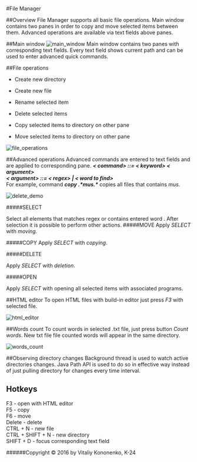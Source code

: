 #File Manager

##Overview
File Manager supports all basic file operations.
Main window contains two panes in order to copy and move selected items between them.
Advanced operations are available via text fields above panes.

##Main window
![main_window](http://i.imgur.com/zFbYK3s.png)
Main window contains two panes with corresponding text fields.
Every text field shows current path and can be used to enter advanced quick commands. 

##File operations
* Create new directory

* Create new file

* Rename selected item

* Delete selected items

* Copy selected items to directory on other pane

* Move selected items to directory on other pane

![file_operations](http://i.imgur.com/32OzK40.png)

##Advanced operations
Advanced commands are entered to text fields and are applied to corresponding pane.
**_< command> ::= < keyword> < argument>_**  
**_< argument> ::= < regex> | < word to find>_**  
For example, command **_copy .\*mus.\*_** copies all files that contains _mus_.

![delete_demo](http://i.imgur.com/8IOO58d.png)

#####SELECT

Select all elements that matches regex or contains entered word . 
After selection it is possible to perform other actions.
#####MOVE
Apply _SELECT_ with _moving_.

#####COPY
Apply _SELECT_ with _copying_.

#####DELETE

Apply _SELECT_ with _deletion_.

#####OPEN

Apply _SELECT_ with opening all selected items with associated programs.

##HTML editor
To open HTML files with build-in editor just press *F3* with selected file.

![html_editor](http://i.imgur.com/hYbQ05i.png)

##Words count
To count words in selected .txt file, just press button *Count words*. New txt file file counted words will
appear in the same directory.

![words_count](http://i.imgur.com/EYtPArz.png)

##Observing directory changes
Background thread is used to watch active directories changes. Java Path API is used to do so in effective
 way instead of just pulling directory for changes every time interval.

## Hotkeys
F3 - open with HTML editor  
F5 - copy  
F6 - move  
Delete - delete  
CTRL + N - new file  
CTRL + SHIFT + N - new directory  
SHIFT + D - focus corresponding text field

######Copyright © 2016 by Vitaliy Kononenko, K-24
